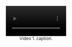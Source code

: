 <center>
<video style="width:33%" controls>
  <source src="../../imgs/....mp4" type="video/mp4">
  Your browser does not support the video tag.
</video>
</center>
<figcaption><center><small>Video 1. caption.</center></small></figcaption>
